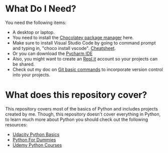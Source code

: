 # What Do I Need?
You need the following items:
* A desktop or laptop.
* You need to install the [Chocolatey package manager](https://chocolatey.org/docs/installation) here.
* Make sure to install Visual Studio Code by going to command prompt and typing in, "choco install vscode". [Cheatsheet](https://code.visualstudio.com/shortcuts/keyboard-shortcuts-windows.pdf). 
* Or you can download the [Pycharm IDE](https://www.jetbrains.com/pycharm/download/#section=windows)
* Also, you might want to create an [Repl.it](https://repl.it/login?goto=%2Fhome) account so your projects can be shared.
* Check out my doc on [Git basic commands](https://github.com/BOLTZZ/Java/blob/master/GitBasicCommands.MD) to incorporate version control into your projects.
# What does this repository cover?
This repository covers most of the basics of Python and includes projects created by me. Though, this repository doesn't cover everything in Python, to learn much more about Python you should check out the following resources:
* [Udacity Python Basics](https://www.udacity.com/course/introduction-to-python--ud1110)
* [Python For Dummies](https://www.amazon.com/Python-Dummies-Stef-Maruch/dp/0471778648/ref=asc_df_0471778648/?tag=hyprod-20&linkCode=df0&hvadid=266029226349&hvpos=1o1&hvnetw=g&hvrand=640924835102902040&hvpone=&hvptwo=&hvqmt=&hvdev=c&hvdvcmdl=&hvlocint=&hvlocphy=9032951&hvtargid=pla-435617815641&psc=1)
* [Udemy Python Courses](https://www.udemy.com/topic/python/)
